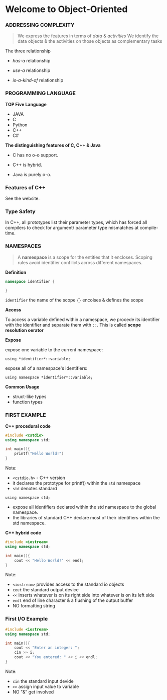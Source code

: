# Welcome to Object-Oriented

### ADDRESSING COMPLEXITY

>We express the features in terms of *data* & *activities*
>We identify the data objects & the activities on those objects as complementary tasks

The three relationship

- *has-a* relationship

- *use-a* relationship

- *is-a-kind-of* relationship

### PROGRAMMING LANGUAGE

**TOP Five Language**

- JAVA
- C
- Python
- C++
- C#

**The distinguishing features of C, C++ & Java**

- C has no o-o support.

- C++ is hybrid.

- Java is purely o-o.

### Features of C++

See the website.

### Type Safety

In C++, all prototypes list their parameter types, which has forced all compilers to check for argument/ parameter type mismatches at compile-time.

### NAMESPACES

>A **namespace** is a scope for the entities that it encloses.
>Scoping rules avoid identifier confilicts across different namespaces.

**Definition**

```c++
namespace identifier {

}
```

`identifier`    the name of the scope
`{}`			encolses & defines the scope

**Access**

To access a variable defined within a namespace, we procede its identifier with the identifier and separate them with `::`. This is called **scope resolution oerator**

**Expose**

expose one variable to the current namespace:

`using *identifier*::variable;`

expose all of a namespace's identifiers:

`using namespace *identifier*::variable;`

**Common Usage**

- struct-like types
- function types

### FIRST EXAMPLE

**C++ procedural code**

```c++
#include <cstdio>
using namespace std;

int main(){
	printf("Hello World!")
}
```

Note:

- `<cstdio.h>` - C++ version
- it declares the prototype for printf() within the `std` namespace
- `std` denotes standard

`using namespace std;`

- expose all identifiers declared within the std namespace to the global namespace.
- the libraries of standard C++ declare most of their identifiers within the std namespace.

**C++ hybrid code**

```c++
#include <iostream>
using namespace std;

int main(){
	cout << "Hello World!" << endl;
}
```

Note:

- `<iostream>` 	provides access to the standard io objects
- `cout`		the standard output device
- `<<` 			inserts whatever is on its right side into whatever is on its left side
- `endl` 		end of line character & a flushing of the output buffer
- NO formatting string

### First I/O Example

```c++
#include <iostream>
using namespace std;

int main(){
	cout << "Enter an integer: ";
	cin >> i;
	cout << "You entered: " << i << endl;
}
```

Note:

- `cin` the standard input devide
- `>>`  assign input value to variable
- NO "&" get involved
